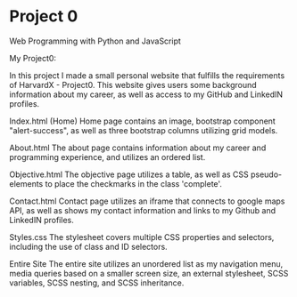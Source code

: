 # Project 0

Web Programming with Python and JavaScript

My Project0:

In this project I made a small personal website that fulfills the requirements of HarvardX - Project0.
This website gives users some background information about my career, as well as access to my GitHub and LinkedIN profiles.

Index.html (Home)
Home page contains an image, bootstrap component "alert-success", as well as three bootstrap columns utilizing grid models.

About.html
The about page contains information about my career and programming experience, and utilizes an ordered list.

Objective.html
The objective page utilizes a table, as well as CSS pseudo-elements to place the checkmarks in the class 'complete'.

Contact.html
Contact page utilizes an iframe that connects to google maps API, as well as shows my contact information and links to my Github and LinkedIN profiles.

Styles.css
The stylesheet covers multiple CSS properties and selectors, including the use of class and ID selectors.

Entire Site
The entire site utilizes an unordered list as my navigation menu, media queries based on a smaller screen size, an external stylesheet, SCSS variables, SCSS nesting, and SCSS inheritance.
